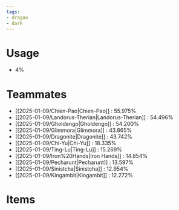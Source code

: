 ```yaml
---
tags:
- dragon
- dark
---
```

# Usage
- 4%
# Teammates
- [[2025-01-09/Chien-Pao|Chien-Pao]] : 55.975%
- [[2025-01-09/Landorus-Therian|Landorus-Therian]] : 54.496%
- [[2025-01-09/Gholdengo|Gholdengo]] : 54.200%
- [[2025-01-09/Glimmora|Glimmora]] : 43.865%
- [[2025-01-09/Dragonite|Dragonite]] : 43.742%
- [[2025-01-09/Chi-Yu|Chi-Yu]] : 18.335%
- [[2025-01-09/Ting-Lu|Ting-Lu]] : 15.269%
- [[2025-01-09/Iron%20Hands|Iron Hands]] : 14.854%
- [[2025-01-09/Pecharunt|Pecharunt]] : 13.597%
- [[2025-01-09/Sinistcha|Sinistcha]] : 12.954%
- [[2025-01-09/Kingambit|Kingambit]] : 12.272%
# Items
